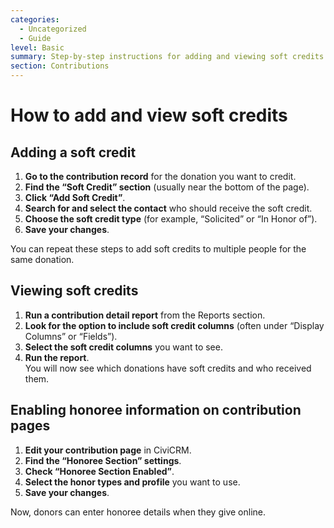 ```yaml
---
categories:
  - Uncategorized
  - Guide  
level: Basic  
summary: Step-by-step instructions for adding and viewing soft credits in CiviCRM.  
section: Contributions  
---
```


# How to add and view soft credits

## Adding a soft credit

1. **Go to the contribution record** for the donation you want to credit.
2. **Find the “Soft Credit” section** (usually near the bottom of the page).
3. **Click “Add Soft Credit”**.
4. **Search for and select the contact** who should receive the soft credit.
5. **Choose the soft credit type** (for example, “Solicited” or “In Honor of”).
6. **Save your changes**.

You can repeat these steps to add soft credits to multiple people for the same donation.

## Viewing soft credits

1. **Run a contribution detail report** from the Reports section.
2. **Look for the option to include soft credit columns** (often under “Display Columns” or “Fields”).
3. **Select the soft credit columns** you want to see.
4. **Run the report**.  
   You will now see which donations have soft credits and who received them.

## Enabling honoree information on contribution pages

1. **Edit your contribution page** in CiviCRM.
2. **Find the “Honoree Section” settings**.
3. **Check “Honoree Section Enabled”**.
4. **Select the honor types and profile** you want to use.
5. **Save your changes**.

Now, donors can enter honoree details when they give online.
